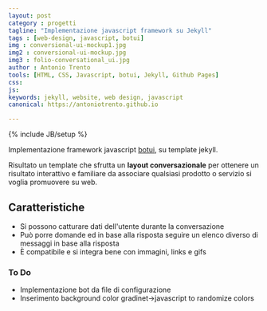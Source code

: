 ```yaml
---
layout: post
category : progetti
tagline: "Implementazione javascript framework su Jekyll"
tags : [web-design, javascript, botui]
img : conversional-ui-mockup1.jpg
img2 : conversional-ui-mockup.jpg
img3 : folio-conversational_ui.jpg
author : Antonio Trento
tools: [HTML, CSS, Javascript, botui, Jekyll, Github Pages]
css: 
js: 
keywords: jekyll, website, web design, javascript
canonical: https://antoniotrento.github.io

---
```

{% include JB/setup %}
<!--more-->
Implementazione framework javascript [botui](https://botui.org/), su template jekyll.

Risultato un template che sfrutta un **layout conversazionale** per ottenere un risultato interattivo e familiare da associare qualsiasi prodotto o servizio si voglia promuovere su web. 

## Caratteristiche

* Si possono catturare dati dell'utente durante la conversazione
* Può porre domande ed in base alla risposta seguire un elenco diverso di messaggi in base alla risposta
* È compatibile e si integra bene con immagini, links e gifs


### To Do


* Implementazione bot da file di configurazione
* Inserimento background color gradinet->javascript to randomize colors
